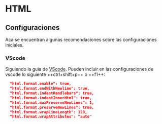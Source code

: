 # HTML

## Configuraciones

Aca se encuentran algunas recomendaciones sobre las configuraciones iniciales.

### VScode

Siguiendo la guia de [VScode](../../herramientas/vscode.md). Pueden incluir en las configuraciones de vscode lo siguiente ++ctrl+shift+p++ o ++f1++:

```json
  "html.format.enable": true,
  "html.format.endWithNewline": true,
  "html.format.indentHandlebars": true,
  "html.format.indentInnerHtml": true,
  "html.format.maxPreserveNewLines": 1,
  "html.format.preserveNewLines": true,
  "html.format.wrapLineLength": 120,
  "html.format.wrapAttributes": "auto"
```
